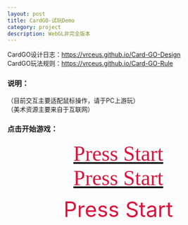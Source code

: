 ```yaml
---
layout: post
title: CardGO-试玩Demo
category: project
description: WebGL非完全版本
---
```


CardGO设计日志：<https://vrceus.github.io/Card-GO-Design>  
CardGO玩法规则：<https://vrceus.github.io/Card-GO-Rule>  

### 说明：


（目前交互主要适配鼠标操作，请于PC上游玩）  
（美术资源主要来自于互联网）


### 点击开始游戏：


<a href="../../project/CardGo_0.6_Web/index.html" title="Start">
<font color=Crimson face="fantasy" size=10><center>Press Start</center></font> 
</a>

<a href="" title="Start">
<font color=Crimson face="fantasy" size=10><center>Press Start</center></font> 
</a>

<font color=Crimson size=10><center>Press Start</center></font> 


[comment]: <> ([^_^]: <a href="" title="Start"><center><font color=Crimson face="fantasy" size=10>Press Start</font> </center></a>)

[comment]: <> (<table border="1" align="center"><tr><td bgcolor=DarkGray><a href="" title="Start"><font color=red face="fantasy" size=10>Press Start</font> </a></td></tr></table>)

    

